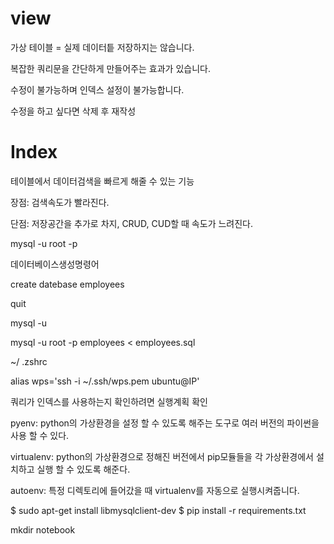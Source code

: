 # view

가상 테이블 = 실제 데이터틑 저장하지는 않습니다.

복잡한 쿼리문을 간단하게 만들어주는 효과가 있습니다.

수정이 불가능하며 인덱스 설정이 불가능합니다.

수정을 하고 싶다면 삭제 후 재작성

# Index

테이블에서 데이터검색을 빠르게 해줄 수 있는 기능

장점: 검색속도가 빨라진다.

단점: 저장공간을 추가로 차지, CRUD, CUD할 때 속도가 느려진다.





mysql -u root -p



데이터베이스생성명령어

create datebase employees

quit



mysql -u

mysql -u root -p employees < employees.sql



~/ .zshrc

alias wps='ssh -i ~/.ssh/wps.pem ubuntu@IP'





쿼리가 인덱스를 사용하는지 확인하려면 실행계획 확인





pyenv: python의 가상환경을 설정 할 수 있도록 해주는 도구로 여러 버전의 파이썬을 사용 할 수 있다.

virtualenv: python의 가상환경으로 정해진 버전에서 pip모듈들을 각 가상환경에서 설치하고 실행 할 수 있도록 해준다.

autoenv: 특정 디렉토리에 들어갔을 때 virtualenv를 자동으로 실행시켜줍니다.





$ sudo apt-get install libmysqlclient-dev
$ pip install -r requirements.txt

mkdir notebook

